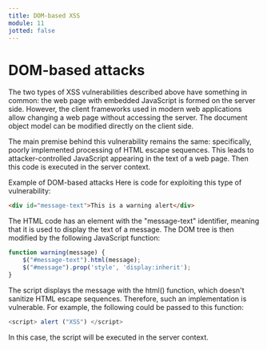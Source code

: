 ```yaml
---
title: DOM-based XSS
module: 11
jotted: false
---
```


# DOM-based attacks

The two types of XSS vulnerabilities described above have something in common: the web page with embedded JavaScript is formed on the server side. However, the client frameworks used in modern web applications allow changing a web page without accessing the server. The document object model can be modified directly on the client side.

The main premise behind this vulnerability remains the same: specifically, poorly implemented processing of HTML escape sequences. This leads to attacker-controlled JavaScript appearing in the text of a web page. Then this code is executed in the server context.

Example of DOM-based attacks
Here is code for exploiting this type of vulnerability:

    
```html
<div id="message-text">This is a warning alert</div>
```

The HTML code has an element with the "message-text" identifier, meaning that it is used to display the text of a message. The DOM tree is then modified by the following JavaScript function:

    
```js
function warning(message) {
    $("#message-text").html(message);
    $("#message").prop('style', 'display:inherit');
}    
```

The script displays the message with the html() function, which doesn't sanitize HTML escape sequences. Therefore, such an implementation is vulnerable. For example, the following could be passed to this function:

```js
<script> alert ("XSS") </script>
```

In this case, the script will be executed in the server context.